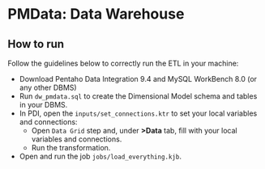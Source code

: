 #  PMData: Data Warehouse

## How to run

Follow the guidelines below to correctly run the ETL in your machine:

- Download Pentaho Data Integration 9.4 and MySQL WorkBench 8.0 (or any other DBMS)
- Run ```dw_pmdata.sql``` to create the Dimensional Model schema and tables in your DBMS.
- In PDI, open the ```inputs/set_connections.ktr``` to set your local variables and connections:
    - Open ```Data Grid``` step and, under <b>>Data</b> tab, fill with your local variables and connections.
    - Run the transformation.
- Open and run the job ```jobs/load_everything.kjb```.